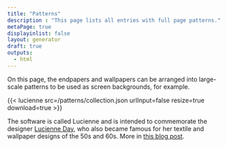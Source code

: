 ```yaml
---
title: "Patterns"
description : "This page lists all entries with full page patterns."
metaPage: true
displayinlist: false
layout: generator
draft: true
outputs:
  - html
---
```


On this page, the endpapers and wallpapers can be arranged into large-scale patterns to be used as screen backgrounds, for example.

{{< lucienne src=/patterns/collection.json urlInput=false resize=true download=true >}}

The software is called Lucienne and is intended to commemorate the designer [Lucienne Day](https://en.wikipedia.org/wiki/Lucienne_Day), who also became famous for her textile and wallpaper designs of the 50s and 60s. More in [this blog post](https://christianmahnke.de/en/post/wallpaper-generator).

